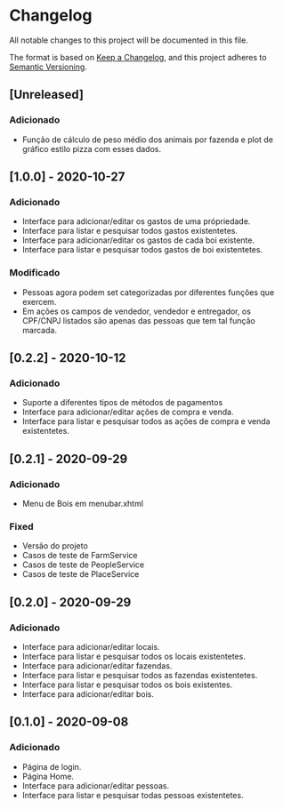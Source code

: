 # Changelog
All notable changes to this project will be documented in this file.

The format is based on [Keep a Changelog](https://keepachangelog.com/en/1.0.0/),
and this project adheres to [Semantic Versioning](https://semver.org/spec/v2.0.0.html).

## [Unreleased]
### Adicionado
- Função de cálculo de peso médio dos animais por fazenda e plot de gráfico estilo pizza com esses dados.

## [1.0.0] - 2020-10-27
### Adicionado
- Interface para adicionar/editar os gastos de uma própriedade.
- Interface para listar e pesquisar todos gastos existentetes.
- Interface para adicionar/editar os gastos de cada boi existente.
- Interface para listar e pesquisar todos gastos de boi existentetes.

### Modificado
- Pessoas agora podem set categorizadas por diferentes funções que exercem.
- Em ações os campos de vendedor, vendedor e entregador, os CPF/CNPJ listados são apenas das pessoas que tem tal função marcada. 

## [0.2.2] - 2020-10-12
### Adicionado
- Suporte a diferentes tipos de métodos de pagamentos
- Interface para adicionar/editar ações de compra e venda.
- Interface para listar e pesquisar todos as ações de compra e venda existentetes.

## [0.2.1] - 2020-09-29
### Adicionado
- Menu de Bois em menubar.xhtml

### Fixed
- Versão do projeto
- Casos de teste de FarmService
- Casos de teste de PeopleService
- Casos de teste de PlaceService

## [0.2.0] - 2020-09-29
### Adicionado
- Interface para adicionar/editar locais.
- Interface para listar e pesquisar todos os locais existentetes.
- Interface para adicionar/editar fazendas.
- Interface para listar e pesquisar todos as fazendas existentetes.
- Interface para listar e pesquisar todos os bois existentes.
- Interface para adicionar/editar bois.


## [0.1.0] - 2020-09-08
### Adicionado
- Página de login.
- Página Home.
- Interface para adicionar/editar pessoas.
- Interface para listar e pesquisar todas pessoas existentetes.